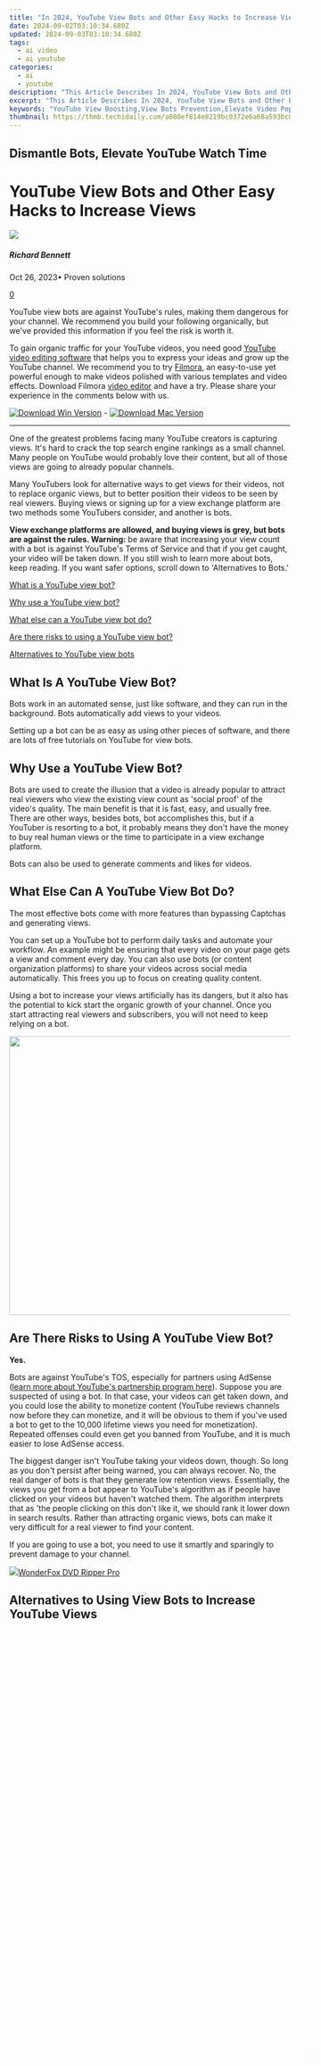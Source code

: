 ```yaml
---
title: "In 2024, YouTube View Bots and Other Easy Hacks to Increase Views"
date: 2024-09-02T03:10:34.680Z
updated: 2024-09-03T03:10:34.680Z
tags:
  - ai video
  - ai youtube
categories:
  - ai
  - youtube
description: "This Article Describes In 2024, YouTube View Bots and Other Easy Hacks to Increase Views"
excerpt: "This Article Describes In 2024, YouTube View Bots and Other Easy Hacks to Increase Views"
keywords: "YouTube View Boosting,View Bots Prevention,Elevate Video Popularity,Watch Count Enhancement,Gain More YouTube Traffic,Increase Views Effectively,Eliminate Bot Views"
thumbnail: https://thmb.techidaily.com/a080ef814e8219bc0372e6a68a593bc00b4cb1212abb381c555dc4e79829ce23.jpg
---
```


## Dismantle Bots, Elevate YouTube Watch Time

# YouTube View Bots and Other Easy Hacks to Increase Views

![](https://images.wondershare.com/filmora/article-images/richard-bennett.jpg)

##### Richard Bennett

 Oct 26, 2023• Proven solutions

[0](#commentsBoxSeoTemplate)

YouTube view bots are against YouTube's rules, making them dangerous for your channel. We recommend you build your following organically, but we've provided this information if you feel the risk is worth it.

To gain organic traffic for your YouTube videos, you need good [YouTube video editing software](https://tools.techidaily.com/wondershare/filmora/download/) that helps you to express your ideas and grow up the YouTube channel. We recommend you to try [Filmora](https://tools.techidaily.com/wondershare/filmora/download/), an easy-to-use yet powerful enough to make videos polished with various templates and video effects. Download Filmora [video editor](https://tools.techidaily.com/wondershare/filmora/download/) and have a try. Please share your experience in the comments below with us.

[![Download Win Version](https://images.wondershare.com/filmora/guide/download-btn-win.jpg)](https://tools.techidaily.com/wondershare/filmora/download/) \- [![Download Mac Version](https://images.wondershare.com/filmora/guide/download-btn-mac.jpg)](https://tools.techidaily.com/wondershare/filmora/download/)

---

One of the greatest problems facing many YouTube creators is capturing views. It's hard to crack the top search engine rankings as a small channel. Many people on YouTube would probably love their content, but all of those views are going to already popular channels.

Many YouTubers look for alternative ways to get views for their videos, not to replace organic views, but to better position their videos to be seen by real viewers. Buying views or signing up for a view exchange platform are two methods some YouTubers consider, and another is bots.

**View exchange platforms are allowed, and buying views is grey, but bots are against the rules. Warning:** be aware that increasing your view count with a bot is against YouTube's Terms of Service and that if you get caught, your video will be taken down. If you still wish to learn more about bots, keep reading. If you want safer options, scroll down to 'Alternatives to Bots.'

[What is a YouTube view bot?](#what%5Fis%5Fview%5Fbot)

[Why use a YouTube view bot?](#why)

[What else can a YouTube view bot do?](#whatelse)

[Are there risks to using a YouTube view bot?](#risks)

[Alternatives to YouTube view bots](#alternatives)

## What Is A YouTube View Bot?

Bots work in an automated sense, just like software, and they can run in the background. Bots automatically add views to your videos.

Setting up a bot can be as easy as using other pieces of software, and there are lots of free tutorials on YouTube for view bots.

## Why Use a YouTube View Bot?

Bots are used to create the illusion that a video is already popular to attract real viewers who view the existing view count as 'social proof' of the video's quality. The main benefit is that it is fast, easy, and usually free. There are other ways, besides bots, bot accomplishes this, but if a YouTuber is resorting to a bot, it probably means they don't have the money to buy real human views or the time to participate in a view exchange platform.

Bots can also be used to generate comments and likes for videos.

## What Else Can A YouTube View Bot Do?

The most effective bots come with more features than bypassing Captchas and generating views.

You can set up a YouTube bot to perform daily tasks and automate your workflow. An example might be ensuring that every video on your page gets a view and comment every day. You can also use bots (or content organization platforms) to share your videos across social media automatically. This frees you up to focus on creating quality content.

Using a bot to increase your views artificially has its dangers, but it also has the potential to kick start the organic growth of your channel. Once you start attracting real viewers and subscribers, you will not need to keep relying on a bot.

<!-- affiliate ads begin -->
<a href="https://appsumo.8odi.net/c/5597632/2087407/7443" target="_top" id="2087407"><img src="//a.impactradius-go.com/display-ad/7443-2087407" border="0" alt="" width="600" height="500"/></a><img height="0" width="0" src="https://appsumo.8odi.net/i/5597632/2087407/7443" style="position:absolute;visibility:hidden;" border="0" />
<!-- affiliate ads end -->
## Are There Risks to Using A YouTube View Bot?

 **Yes.**

Bots are against YouTube's TOS, especially for partners using AdSense ([learn more about YouTube's partnership program here](https://tools.techidaily.com/wondershare/filmora/download/)). Suppose you are suspected of using a bot. In that case, your videos can get taken down, and you could lose the ability to monetize content (YouTube reviews channels now before they can monetize, and it will be obvious to them if you've used a bot to get to the 10,000 lifetime views you need for monetization). Repeated offenses could even get you banned from YouTube, and it is much easier to lose AdSense access.

The biggest danger isn't YouTube taking your videos down, though. So long as you don't persist after being warned, you can always recover. No, the real danger of bots is that they generate low retention views. Essentially, the views you get from a bot appear to YouTube's algorithm as if people have clicked on your videos but haven't watched them. The algorithm interprets that as 'the people clicking on this don't like it, we should rank it lower down in search results. Rather than attracting organic views, bots can make it very difficult for a real viewer to find your content.

If you are going to use a bot, you need to use it smartly and sparingly to prevent damage to your channel.

<!-- affiliate ads begin -->
<a href="https://secure.2checkout.com/order/checkout.php?PRODS=3922934&QTY=1&AFFILIATE=108875&CART=1"><img src="https://secure.avangate.com/images/merchant/4b0a0290ad7df100b77e86839989a75e/products/ripperpro.png" border="0">WonderFox DVD Ripper Pro</a>
<!-- affiliate ads end -->
## Alternatives to Using View Bots to Increase YouTube Views

<!-- affiliate ads begin -->
<span id="1793213">
					<video width="1080" height="1620" style="cursor:pointer"
           poster="//a.impactradius-go.com/display-clicktoplayimage/1793213.jpeg"
           onclick="if(!this.playClicked){this.play();this.setAttribute('controls',true);this.playClicked=true;}">
	   <source src="//a.impactradius-go.com/display-ad/19135-1793213">
	   <img src="//a.impactradius-go.com/display-clicktoplayimage/1793213.jpeg" style="border: none; height: 100%; width: 100%; object-fit: contain">
	</video>
	<div style="width:1080px;text-align:center"><a href="javascript:window.open(decodeURIComponent('https%3A%2F%2Ftinyland.pxf.io%2Fc%2F5597632%2F1793213%2F19135'), '_blank');void(0);">Click here</a></div>
</span>
<img height="0" width="0" src="https://imp.pxf.io/i/5597632/1793213/19135" style="position:absolute;visibility:hidden;" border="0" />
<!-- affiliate ads end -->
### 1\. [Organically Growing Your Channel](https://www.filmora.io/community-blog/24-smart-ways-that-actually-work---how-to-grow-309.html)

Using bots, or any of the services below, won't grow your channel more quickly than the tactics like [posting on a schedule](https://www.filmora.io/community-blog/how-often-should-you-upload-to-youtube--consistent-posting-gets-views-187.html), [creating clickable thumbnails](https://www.filmora.io/community-blog/6-tips-for-making-good-youtube-thumbnails---get-more-159.html), or [mastering SEO](https://www.filmora.io/community-blog/how-to-make-a-youtube-video-trending-284.html). There can be some perks to using them - we won't deny that there are people who have benefitted from bots through a mixture of luck and careful strategy - but in general, it is better to focus your efforts on [your content](https://www.filmora.io/community-blog/how-to-make-better-youtube-videos--278.html) and [solid YouTube strategies](https://www.filmora.io/community-blog/14-tactics-that-actually-work%21-how-to-gain-more-subscribers-300.html).

### 2\. [View2.be](http://www.view2.be/)

![ view2be free youtube views](https://images.wondershare.com/filmora/article-images/view2be-free-youtube-views.jpg)

View2be is a free YouTube views service that also comes with a premium option. The company will deliver a series of free subscription, engagement, and view packages. In most cases, this is a traffic exchange service (you must participate by watching other people's videos) until you get into the premium and affiliate services. In these cases, users can advertise the services of View2be to get access to more views and subscriptions. The premium services are just a straight charge for a total number of views, subscribers, or other items.

### 3\. [UltraViews](https://ultraviews.net/)

UltraViewers is another traffic exchange service in which people can trade traffic to get more views on their webpages or YouTube videos. This site requires you to open your browser and automatically navigate to a number of websites. You will be rewarded with new hits to your videos based on the number of websites you visit. This is a fairly simple system. There is also a lottery where you can win extra hits.

<!-- affiliate ads begin -->
<a href="https://parisrhonecom.sjv.io/c/5597632/1896607/21553" target="_top" id="1896607"><img src="//a.impactradius-go.com/display-ad/21553-1896607" border="0" alt="" width="750" height="422"/></a><img height="0" width="0" src="https://imp.pxf.io/i/5597632/1896607/21553" style="position:absolute;visibility:hidden;" border="0" />
<!-- affiliate ads end -->
### 4\. [My Social Following](https://mysocialfollowing.com/youtube/)

My Social Following is a source for YouTube viewers, subscribers, and likes. As a professional marketing service, the company allows for various benefits such as location targeted services, fast deliveries, improvements in the ranking, and (most importantly)real viewers watching your YouTube videos in full to boost your retention rates and search engine rankings.

If you are truly serious about earning free views, YouTube view bots are one of many options, but they do mean accepting whatever consequences YouTube might hand down.

[![Download Win Version](https://images.wondershare.com/filmora/guide/download-btn-win.jpg)](https://tools.techidaily.com/wondershare/filmora/download/) \- [![Download Mac Version](https://images.wondershare.com/filmora/guide/download-btn-mac.jpg)](https://tools.techidaily.com/wondershare/filmora/download/)

<!-- affiliate ads begin -->
<a href="https://appsumo.8odi.net/c/5597632/2068425/7443" target="_top" id="2068425"><img src="//a.impactradius-go.com/display-ad/7443-2068425" border="0" alt="" width="1200" height="600"/></a><img height="0" width="0" src="https://appsumo.8odi.net/i/5597632/2068425/7443" style="position:absolute;visibility:hidden;" border="0" />
<!-- affiliate ads end -->
![author avatar](https://images.wondershare.com/filmora/article-images/richard-bennett.jpg)

<!-- affiliate ads begin -->
<a href="https://versadesk.pxf.io/c/5597632/1892108/21290" target="_top" id="1892108"><img src="//a.impactradius-go.com/display-ad/21290-1892108" border="0" alt="" width="1080" height="1080"/></a><img height="0" width="0" src="https://imp.pxf.io/i/5597632/1892108/21290" style="position:absolute;visibility:hidden;" border="0" />
<!-- affiliate ads end -->
Richard Bennett

Richard Bennett is a writer and a lover of all things video.

Follow @Richard Bennett


<ins class="adsbygoogle"
     style="display:block"
     data-ad-format="autorelaxed"
     data-ad-client="ca-pub-7571918770474297"
     data-ad-slot="1223367746"></ins>



<ins class="adsbygoogle"
     style="display:block"
     data-ad-client="ca-pub-7571918770474297"
     data-ad-slot="8358498916"
     data-ad-format="auto"
     data-full-width-responsive="true"></ins>

<span class="atpl-alsoreadstyle">Also read:</span>
<div><ul>
<li><a href="https://youtube-zero.techidaily.com/024-approved-analyzing-online-video-discussions/"><u>[New] 2024 Approved  Analyzing Online Video Discussions</u></a></li>
<li><a href="https://youtube-zero.techidaily.com/024-approved-bite-size-beats-characters-in-soundscape/"><u>[New] 2024 Approved  Bite-Size Beats  Characters in Soundscape</u></a></li>
<li><a href="https://youtube-zero.techidaily.com/024-approved-boost-your-blogging-bravery-following-youtuber-leaders/"><u>[New] 2024 Approved  Boost Your Blogging Bravery  Following YouTuber Leaders</u></a></li>
<li><a href="https://youtube-zero.techidaily.com/024-approved-calculating-earnings-ad-revenues-in-the-world-of-youtube/"><u>[New] 2024 Approved  Calculating Earnings  Ad Revenues in the World of YouTube?</u></a></li>
<li><a href="https://youtube-zero.techidaily.com/024-approved-capturing-moving-images-mirrorless-versus-dslr/"><u>[New] 2024 Approved  Capturing Moving Images  Mirrorless Versus DSLR</u></a></li>
<li><a href="https://youtube-zero.techidaily.com/024-approved-double-delight-endless-looping-of-youtube-videos-for-tvs/"><u>[New] 2024 Approved  Double Delight  Endless Looping of YouTube Videos for TVs</u></a></li>
<li><a href="https://youtube-zero.techidaily.com/024-approved-experience-beyond-reality-with-these-immersive-titles/"><u>[New] 2024 Approved  Experience Beyond Reality with These Immersive Titles</u></a></li>
<li><a href="https://youtube-zero.techidaily.com/024-approved-going-against-gravity-reversing-your-vids/"><u>[New] 2024 Approved  Going Against Gravity  Reversing Your Vids</u></a></li>
<li><a href="https://youtube-zero.techidaily.com/024-approved-how-to-efficiently-delete-unwanted-video-feedback/"><u>[New] 2024 Approved  How to Efficiently Delete Unwanted Video Feedback</u></a></li>
<li><a href="https://youtube-zero.techidaily.com/024-approved-how-to-make-outstanding-youtube-outro/"><u>[New] 2024 Approved  How to Make Outstanding YouTube Outro?</u></a></li>
<li><a href="https://youtube-zero.techidaily.com/024-approved-how-to-shave-seconds-off-your-youtube-video-submission/"><u>[New] 2024 Approved  How to Shave Seconds Off Your YouTube Video Submission</u></a></li>
<li><a href="https://youtube-zero.techidaily.com/024-approved-key-audio-equipment-for-content-creators/"><u>[New] 2024 Approved  Key Audio Equipment for Content Creators</u></a></li>
<li><a href="https://youtube-zero.techidaily.com/024-approved-mastering-audio-extraction-youtube-to-mp3-in-macos/"><u>[New] 2024 Approved  Mastering Audio Extraction  YouTube to MP3 in MacOS</u></a></li>
<li><a href="https://youtube-zero.techidaily.com/024-approved-maximizing-video-visibility-on-youtube-with-seo-insights/"><u>[New] 2024 Approved  Maximizing Video Visibility on YouTube with SEO Insights</u></a></li>
<li><a href="https://youtube-zero.techidaily.com/024-approved-maximizing-your-videos-reach-a-guide-to-legal-yield-boosting/"><u>[New] 2024 Approved  Maximizing Your Video's Reach  A Guide to Legal Yield Boosting</u></a></li>
<li><a href="https://youtube-zero.techidaily.com/024-approved-navigating-youtubes-profit-maze/"><u>[New] 2024 Approved  Navigating YouTube's Profit Maze</u></a></li>
<li><a href="https://youtube-zero.techidaily.com/024-approved-project-management-fees/"><u>[New] 2024 Approved  Project Management Fees</u></a></li>
<li><a href="https://youtube-zero.techidaily.com/024-approved-reinvent-your-youtube-presence-a-guide-to-elevated-subscription-rates/"><u>[New] 2024 Approved  Reinvent Your YouTube Presence  A Guide to Elevated Subscription Rates</u></a></li>
<li><a href="https://youtube-zero.techidaily.com/024-approved-resolved-disappearing-youtube-bite-sizes/"><u>[New] 2024 Approved  Resolved  Disappearing YouTube Bite Sizes</u></a></li>
<li><a href="https://youtube-zero.techidaily.com/024-approved-reviving-rural-vistas-sustainable-transition-for-cities/"><u>[New] 2024 Approved  Reviving Rural Vistas  Sustainable Transition for Cities</u></a></li>
<li><a href="https://youtube-zero.techidaily.com/024-approved-rhythmic-rebellion-top-audio-anomaly-apps-for-mobile/"><u>[New] 2024 Approved  Rhythmic Rebellion  Top Audio Anomaly Apps for Mobile</u></a></li>
<li><a href="https://extra-skills.techidaily.com/updated-rewind-on-request-swift-iphone-video-flip/"><u>[Updated] Rewind on Request  Swift iPhone Video Flip</u></a></li>
<li><a href="https://fox-helps.techidaily.com/2024-approved-overcoming-airborne-vibration-phenomenon/"><u>2024 Approved  Overcoming Airborne Vibration Phenomenon</u></a></li>
<li><a href="https://youtube-zero.techidaily.com/-premiere-tips-youtube-video-uploads-for-2024/"><u>Adobe Premiere Tips  YouTube Video Uploads for 2024</u></a></li>
<li><a href="https://solve-hot.techidaily.com/advanced-docu-ai-techniques-mastering-smart-scanning-with-abbyy-and-pegasystems/"><u>Advanced Docu-AI Techniques: Mastering Smart Scanning with ABBYY & Pegasystems</u></a></li>
<li><a href="https://youtube-zero.techidaily.com/-path-to-prosperity-monetizing-his-online-presence/"><u>Ajey's Path to Prosperity  Monetizing His Online Presence</u></a></li>
<li><a href="https://youtube-zero.techidaily.com/-yet-good-quality-cameras-reviewed-here/"><u>Cheap Yet Good Quality Cameras Reviewed Here</u></a></li>
<li><a href="https://techtrends.techidaily.com/1723808216335-connecting-beats-wireless-headphones-to-your-windows-desktop-made-easy/"><u>Connecting Beats Wireless Headphones to Your Windows Desktop Made Easy!</u></a></li>
<li><a href="https://hardware-updates.techidaily.com/ensure-smooth-printing-with-updated-hp-officejet-4655-driver-downloads-available-now/"><u>Ensure Smooth Printing with Updated HP OfficeJet ^4655 ^Driver Downloads Available Now!</u></a></li>
<li><a href="https://hardware-tips.techidaily.com/expert-review-toms-comprehensive-guide-on-hardware/"><u>Expert Review: Tom's Comprehensive Guide on Hardware</u></a></li>
<li><a href="https://facebook.techidaily.com/facebook-not-working-here-are-the-potential-ways-to-fix-it/"><u>Facebook Not Working? Here Are the Potential Ways to Fix It</u></a></li>
<li><a href="https://easy-unlock-android.techidaily.com/how-to-change-realme-c33-2023-lock-screen-clock-in-seconds-by-drfone-android/"><u>How To Change Realme C33 2023 Lock Screen Clock in Seconds</u></a></li>
<li><a href="https://android-location-track.techidaily.com/in-2024-how-to-intercept-text-messages-on-nokia-c32-drfone-by-drfone-virtual-android/"><u>In 2024, How to Intercept Text Messages on Nokia C32 | Dr.fone</u></a></li>
<li><a href="https://screen-mirror.techidaily.com/in-2024-how-to-mirror-your-samsung-galaxy-a23-5g-screen-to-pc-with-chromecast-drfone-by-drfone-android/"><u>In 2024, How to Mirror Your Samsung Galaxy A23 5G Screen to PC with Chromecast | Dr.fone</u></a></li>
<li><a href="https://ai-vdieo-software.techidaily.com/in-this-article-we-will-introduce-you-vn-video-editor-windows-for-pc-and-give-a-brief-review-on-vn-video-editor-for-pc-free-download/"><u>In This Article, We Will Introduce You Vn Video Editor Windows for PC and Give a Brief Review on Vn Video Editor for PC Free Download</u></a></li>
<li><a href="https://hardware-updates.techidaily.com/masterclass-review-unleashing-the-full-potential-of-the-ibuypower-y60-desktop-for-gamers/"><u>Masterclass Review: Unleashing the Full Potential of the iBUYPOWER Y60 Desktop for Gamers</u></a></li>
<li><a href="https://extra-lessons.techidaily.com/steps-to-prevent-windows-11-photos-app-failures/"><u>Steps to Prevent Windows 11 Photos App Failures</u></a></li>
<li><a href="https://win11-tips.techidaily.com/streamline-your-display-embrace-tiled-workspace/"><u>Streamline Your Display: Embrace Tiled Workspace</u></a></li>
<li><a href="https://youtube-zero.techidaily.com/-strategies-randomize-your-video-playlist-quickly/"><u>Swift Strategies  Randomize Your Video Playlist Quickly</u></a></li>
<li><a href="https://sim-unlock.techidaily.com/the-best-android-unlock-software-for-xiaomi-redmi-note-12-pro-5g-device-top-5-picks-to-remove-android-locks-by-drfone-android/"><u>The Best Android Unlock Software For Xiaomi Redmi Note 12 Pro 5G Device Top 5 Picks to Remove Android Locks</u></a></li>
<li><a href="https://youtube-zero.techidaily.com/-best-3d-intro-makers-for-youtube-for-2024/"><u>Top 5 Best 3D Intro Makers for YouTube for 2024</u></a></li>
<li><a href="https://youtube-zero.techidaily.com/-youtube-link-shortener-you-can-find-for-2024/"><u>Top 5 YouTube Link Shortener You Can Find for 2024</u></a></li>
<li><a href="https://hardware-tips.techidaily.com/unraveling-gadget-secrets-reliable-reviews-and-ratings-by-toms-tech-vault/"><u>Unraveling Gadget Secrets: Reliable Reviews and Ratings by Tom's Tech Vault</u></a></li>
</ul></div>
